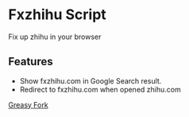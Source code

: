 # Fxzhihu Script

Fix up zhihu in your browser

## Features

- Show fxzhihu.com in Google Search result.
- Redirect to fxzhihu.com when opened zhihu.com

[Greasy Fork](https://greasyfork.org/en/scripts/524493-fxzhihu-script)
